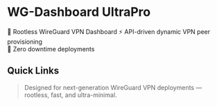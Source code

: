 # WG-Dashboard UltraPro

🚀 Rootless WireGuard VPN Dashboard
⚡ API-driven dynamic VPN peer provisioning   
🎯 Zero downtime deployments

## Quick Links

> Designed for next-generation WireGuard VPN deployments — rootless, fast, and ultra-minimal.
